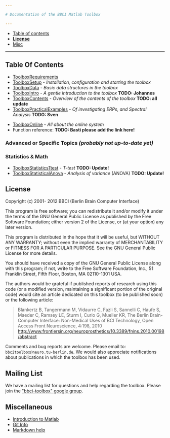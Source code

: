 ```yaml
---

# Documentation of the BBCI Matlab Toolbox

---
```


* [Table of contents](#TableOFContents)
* [**License**](#License)
* [Misc](#Misc)

---

## Table Of Contents   <a id="TableOfContents"></a>

* [ToolboxRequirements](ToolboxRequirements.html)
* [ToolboxSetup](ToolboxSetup.html) - *Installation, configuration and starting the toolbox* 
* [ToolboxData](ToolboxData.html) - *Basic data structures in the toolbox*
* [ToolboxIntro](ToolboxIntro.html) - *A gentle introduction to the toolbox* **TODO: Johannes**
* [ToolboxContents](ToolboxContents.html) - *Overview of the contents of the toolbox* **TODO: all update**
* [ToolboxPracticalExamples](ToolboxPracticalExamples.html) - *Of investigating ERPs, and Spectral Analysis*  **TODO: Sven**
<!-- * [ToolboxFileio](ToolboxFileio.html) - *Functions for reading and writing EEG data* -->
* [ToolboxOnline](ToolboxOnline.html) - *All about the online system*
* Function reference: **TODO: Basti please add the link here!**


### Advanced or Specific Topics _(probably not up-to-date yet)_

<!-- * [ToolboxAutomation](ToolboxAutomation.html) - *Automatic analysis of a set of experiments, and generation of PDFs (includes calculation of Grand Average ERPs)* -->
<!-- * [ToolboxTimeFrequency](ToolboxTimeFrequency.html) - *Time-frequency analysis using wavelets and short-time Fourier transform* -->

### Statistics & Math

* [ToolboxStatisticsTtest](ToolboxStatisticsTtest.html)  - *T-test*  **TODO: Update!**
* [ToolboxStatisticalAnova](ToolboxStatisticalAnova.html)  - *Analysis of variance* (ANOVA)  **TODO: Update!**


## License   <a id="License"></a>

Copyright  (c) 2001- 2012  BBCI (Berlin Brain Computer Interface)

This program is free software; you can redistribute it and/or modify
it under the terms of the GNU General Public License as published by
the Free Software Foundation; either version 2 of the License, or
(at your option) any later version.

This program is distributed in the hope that it will be useful,
but WITHOUT ANY WARRANTY; without even the implied warranty of
MERCHANTABILITY or FITNESS FOR A PARTICULAR PURPOSE.  See the
GNU General Public License for more details.

You should have received a copy of the GNU General Public License along
with this program; if not, write to the Free Software Foundation, Inc.,
51 Franklin Street, Fifth Floor, Boston, MA 02110-1301 USA.

The authors would be grateful if published reports of research using this code
(or a modified version, maintaining a significant portion of the original code)
would cite an article dedicated on this toolbox (to be published soon) or the
following article:

>  Blankertz B, Tangermann M, Vidaurre C, Fazli S, Sannelli C, Haufe S, Maeder
>  C, Ramsey LE, Sturm I, Curio G, Mueller KR, The Berlin Brain-Computer
>  Interface: Non-Medical Uses of BCI Technology, Open   Access  Front
>  Neuroscience, 4:198, 2010
>  http://www.frontiersin.org/neuroprosthetics/10.3389/fnins.2010.00198/abstract

Comments and bug reports are welcome. Please email to: `bbcitoolbox@neuro.tu-berlin.de`. We would also appreciate notifications about publications in which the toolbox has been used.

## Mailing List

We have a mailing list for questions and help regarding the toolbox. Please join
the ["bbci-toolbox" google group](https://groups.google.com/group/bbci-toolbox).


## Miscellaneous   <a id="Misc"></a>

* [Introduction to Matlab](http://ocw.mit.edu/resources/res-18-002-introduction-to-matlab-spring-2008/)
* [Git Info](git.html)
* [Markdown help](markdown.html)
